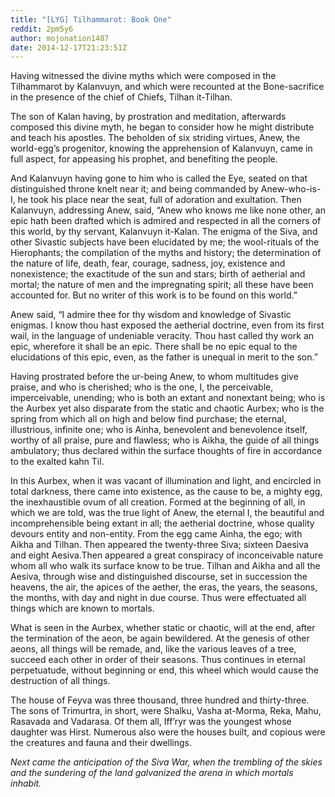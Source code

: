 ```yaml
---
title: "[LYG] Tilhammarot: Book One"
reddit: 2pm5y6
author: mojonation1487
date: 2014-12-17T21:23:51Z
---
```


Having witnessed the divine myths which were composed in the Tilhammarot by Kalanvuyn, and which were recounted at the Bone-sacrifice in the presence of the chief of Chiefs, Tilhan it-Tilhan.

The son of Kalan having, by prostration and meditation, afterwards composed this divine myth, he began to consider how he might distribute and teach his apostles. The beholden of six striding virtues, Anew, the world-egg’s progenitor, knowing the apprehension of Kalanvuyn, came in full aspect, for appeasing his prophet, and benefiting the people. 

And Kalanvuyn having gone to him who is called the Eye, seated on that distinguished throne knelt near it; and being commanded by Anew-who-is-I, he took his place near the seat, full of adoration and exultation. Then Kalanvuyn, addressing Anew, said, “Anew who knows me like none other, an epic hath been drafted which is admired and respected in all the corners of this world, by thy servant, Kalanvuyn it-Kalan. The enigma of the Siva, and other Sivastic subjects have been elucidated by me; the wool-rituals of the Hierophants; the compilation of the myths and history; the determination of the nature of life, death, fear, courage, sadness, joy, existence and nonexistence; the exactitude of the sun and stars; birth of aetherial and mortal; the nature of men and the impregnating spirit; all these have been accounted for. But no writer of this work is to be found on this world.”

Anew said, “I admire thee for thy wisdom and knowledge of Sivastic enigmas. I know thou hast exposed the aetherial doctrine, even from its first wail, in the language of undeniable veracity. Thou hast called thy work an epic, wherefore it shall be an epic. There shall be no epic equal to the elucidations of this epic, even, as the father is unequal in merit to the son.”

Having prostrated before the ur-being Anew, to whom multitudes give praise, and who is cherished; who is the one, I, the perceivable, imperceivable, unending; who is both an extant and nonextant being; who is the Aurbex yet also disparate from the static and chaotic Aurbex; who is the spring from which all on high and below find purchase; the eternal, illustrious, infinite one; who is Ainha, benevolent and benevolence itself, worthy of all praise, pure and flawless; who is Aikha, the guide of all things ambulatory; thus declared within the surface thoughts of fire in accordance to the exalted kahn Til. 

In this Aurbex, when it was vacant of illumination and light, and encircled in total darkness, there came into existence, as the cause to be, a mighty egg, the inexhaustible ovum of all creation. Formed at the beginning of all, in which we are told, was the true light of Anew, the eternal I, the beautiful and incomprehensible being extant in all; the aetherial doctrine, whose quality devours entity and non-entity. From the egg came Ainha, the ego; with Aikha and Tilhan. Then appeared the twenty-three Siva; sixteen Daesiva and eight Aesiva.Then appeared a great conspiracy of inconceivable nature whom all who walk its surface know to be true. Tilhan and Aikha and all the Aesiva, through wise and distinguished discourse, set in succession the heavens, the air, the apices of the aether, the eras, the years, the seasons, the months, with day and night in due course. Thus were effectuated all things which are known to mortals.

What is seen in the Aurbex, whether static or chaotic, will at the end, after the termination of the aeon, be again bewildered. At the genesis of other aeons, all things will be remade, and, like the various leaves of a tree, succeed each other in order of their seasons. Thus continues in eternal perpetuatude, without beginning or end, this wheel which would cause the destruction of all things.

The house of Feyva was three thousand, three hundred and thirty-three. The sons of Trimurtra, in short, were Shalku, Vasha at-Morma, Reka, Mahu, Rasavada and Vadarasa. Of them all, Iff’ryr was the youngest whose daughter was Hirst. Numerous also were the houses built, and copious were the creatures and fauna and their dwellings.

*Next came the anticipation of the Siva War, when the trembling of the skies and the sundering of the land galvanized the arena in which mortals inhabit.*

